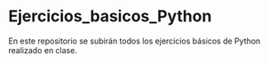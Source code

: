 # Ejercicios_basicos_Python

En este repositorio se subirán todos los ejercicios básicos de Python realizado en clase.